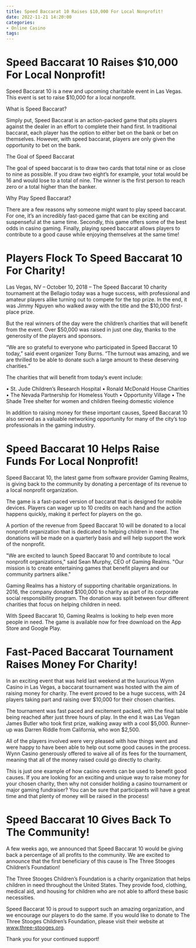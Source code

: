 ```yaml
---
title: Speed Baccarat 10 Raises $10,000 For Local Nonprofit!
date: 2022-11-21 14:20:00
categories:
- Online Casino
tags:
---
```



#  Speed Baccarat 10 Raises $10,000 For Local Nonprofit!

Speed Baccarat 10 is a new and upcoming charitable event in Las Vegas. This event is set to raise $10,000 for a local nonprofit.

What is Speed Baccarat?

Simply put, Speed Baccarat is an action-packed game that pits players against the dealer in an effort to complete their hand first. In traditional baccarat, each player has the option to either bet on the bank or bet on themselves. However, with speed baccarat, players are only given the opportunity to bet on the bank.

The Goal of Speed Baccarat

The goal of speed baccarat is to draw two cards that total nine or as close to nine as possible. If you draw two eight’s for example, your total would be 16 and would lose to a total of nine. The winner is the first person to reach zero or a total higher than the banker.

Why Play Speed Baccarat?

There are a few reasons why someone might want to play speed baccarat. For one, it’s an incredibly fast-paced game that can be exciting and suspenseful at the same time. Secondly, this game offers some of the best odds in casino gaming. Finally, playing speed baccarat allows players to contribute to a good cause while enjoying themselves at the same time!

#  Players Flock To Speed Baccarat 10 For Charity!

Las Vegas, NV – October 10, 2018 – The Speed Baccarat 10 charity tournament at the Bellagio today was a huge success, with professional and amateur players alike turning out to compete for the top prize. In the end, it was Jimmy Nguyen who walked away with the title and the $10,000 first-place prize.

But the real winners of the day were the children’s charities that will benefit from the event. Over $50,000 was raised in just one day, thanks to the generosity of the players and sponsors.

“We are so grateful to everyone who participated in Speed Baccarat 10 today,” said event organizer Tony Burns. “The turnout was amazing, and we are thrilled to be able to donate such a large amount to these deserving charities.”

The charities that will benefit from today’s event include:

• St. Jude Children’s Research Hospital
• Ronald McDonald House Charities
• The Nevada Partnership for Homeless Youth
• Opportunity Village
• The Shade Tree shelter for women and children fleeing domestic violence

In addition to raising money for these important causes, Speed Baccarat 10 also served as a valuable networking opportunity for many of the city’s top professionals in the gaming industry.

#  Speed Baccarat 10 Helps Raise Funds For Local Nonprofit!

Speed Baccarat 10, the latest game from software provider Gaming Realms, is giving back to the community by donating a percentage of its revenue to a local nonprofit organization.

The game is a fast-paced version of baccarat that is designed for mobile devices. Players can wager up to 10 credits on each hand and the action happens quickly, making it perfect for players on the go.

A portion of the revenue from Speed Baccarat 10 will be donated to a local nonprofit organization that is dedicated to helping children in need. The donations will be made on a quarterly basis and will help support the work of the nonprofit.

"We are excited to launch Speed Baccarat 10 and contribute to local nonprofit organizations," said Sean Murphy, CEO of Gaming Realms. "Our mission is to create entertaining games that benefit players and our community partners alike."

Gaming Realms has a history of supporting charitable organizations. In 2016, the company donated $100,000 to charity as part of its corporate social responsibility program. The donation was split between four different charities that focus on helping children in need.

With Speed Baccarat 10, Gaming Realms is looking to help even more people in need. The game is available now for free download on the App Store and Google Play.

#  Fast-Paced Baccarat Tournament Raises Money For Charity!

In an exciting event that was held last weekend at the luxurious Wynn Casino in Las Vegas, a baccarat tournament was hosted with the aim of raising money for charity. The event proved to be a huge success, with 24 players taking part and raising over $10,000 for their chosen charities.

The tournament was fast paced and excitement packed, with the final table being reached after just three hours of play. In the end it was Las Vegan James Butler who took first prize, walking away with a cool $5,000. Runner-up was Darren Riddle from California, who won $2,500.

All of the players involved were very pleased with how things went and were happy to have been able to help out some good causes in the process. Wynn Casino generously offered to waive all of its fees for the tournament, meaning that all of the money raised could go directly to charity.

This is just one example of how casino events can be used to benefit good causes. If you are looking for an exciting and unique way to raise money for your chosen charity, then why not consider holding a casino tournament or major gaming fundraiser? You can be sure that participants will have a great time and that plenty of money will be raised in the process!

#  Speed Baccarat 10 Gives Back To The Community!

A few weeks ago, we announced that Speed Baccarat 10 would be giving back a percentage of all profits to the community. We are excited to announce that the first beneficiary of this cause is The Three Stooges Children’s Foundation!

The Three Stooges Children’s Foundation is a charity organization that helps children in need throughout the United States. They provide food, clothing, medical aid, and housing for children who are not able to afford these basic necessities.

Speed Baccarat 10 is proud to support such an amazing organization, and we encourage our players to do the same. If you would like to donate to The Three Stooges Children’s Foundation, please visit their website at www.three-stooges.org.

Thank you for your continued support!
